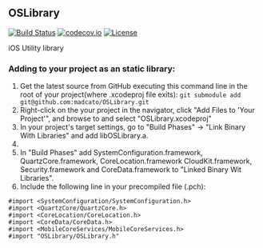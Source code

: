 OSLibrary
---------

[![Build Status](https://travis-ci.org/madcato/OSLibrary.svg?branch=master)](https://travis-ci.org/madcato/OSLibrary)
[![codecov.io](https://codecov.io/github/madcato/OSLibrary/coverage.svg?branch=master)](https://codecov.io/github/madcato/OSLibrary?branch=master)
[![License](https://img.shields.io/dub/l/vibe-d.svg)](https://github.com/madcato/OSLibrary/blob/master/MIT-LICENSE.txt)

iOS Utility library

### Adding to your project as an static library:


1. Get the latest source from GitHub executing this command line in the root of your project(where .xcodeproj file exits):
```git submodule add git@github.com:madcato/OSLibrary.git```
2. Right-click on the your project in the navigator, click "Add Files to 'Your Project'", and browse to and select "OSLibrary.xcodeproj"
3. In your project's target settings, go to "Build Phases" -> "Link Binary With Libraries" and add libOSLibrary.a.
4.
6. In "Build Phases" add SystemConfiguration.framework, QuartzCore.framework, CoreLocation.framework CloudKit.framework, Security.framework and CoreData.framework to "Linked Binary Wit Libraries".
7. Include the following line in your precompiled file (.pch):  

```
#import <SystemConfiguration/SystemConfiguration.h>
#import <QuartzCore/QuartzCore.h>
#import <CoreLocation/CoreLocation.h>
#import <CoreData/CoreData.h>
#import <MobileCoreServices/MobileCoreServices.h>
#import "OSLibrary/OSLibrary.h"
```


